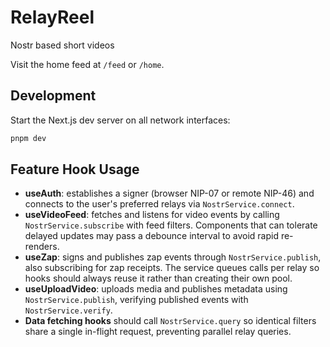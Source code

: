 # RelayReel
Nostr based short videos

Visit the home feed at `/feed` or `/home`.

## Development
Start the Next.js dev server on all network interfaces:

```bash
pnpm dev
```

## Feature Hook Usage
- **useAuth**: establishes a signer (browser NIP-07 or remote NIP-46) and connects to the user's preferred relays via `NostrService.connect`.
- **useVideoFeed**: fetches and listens for video events by calling `NostrService.subscribe` with feed filters. Components that can tolerate delayed updates may pass a debounce interval to avoid rapid re-renders.
- **useZap**: signs and publishes zap events through `NostrService.publish`, also subscribing for zap receipts. The service queues calls per relay so hooks should always reuse it rather than creating their own pool.
- **useUploadVideo**: uploads media and publishes metadata using `NostrService.publish`, verifying published events with `NostrService.verify`.
- **Data fetching hooks** should call `NostrService.query` so identical filters share a single in-flight request, preventing parallel relay queries.
